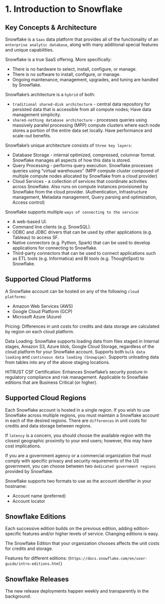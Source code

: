 # 1. Introduction to Snowflake

## Key Concepts & Architecture
Snowflake is a `Saas` data platform that provides all of the functionality of an `enterprise analytic database`, along with many additional special features and unique capabilities.

Snowflake is a true SaaS offering. More specifically:
- There is no hardware to select, install, configure, or manage.
- There is no software to install, configure, or manage.
- Ongoing maintenance, management, upgrades, and tuning are handled by Snowflake.

Snowflake’s architecture is a `hybrid` of both:
- `traditional shared-disk architecture` - central data repository for persisted data that is accessible from all compute nodes; Have data management simplicity.  
- `shared-nothing database architecture` - processes queries using massively parallel processing (MPP) compute clusters where each node stores a portion of the entire data set locally. Have performance and scale-out benefits. 

Snowflake’s unique architecture consists of `three key layers`:
- Database Storage - internal optimized, compressed, columnar format. Snowflake manages all aspects of how this data is stored. 
- Query Processing - performs query execution. Snowflake processes queries using “virtual warehouses” (MPP compute cluster composed of multiple compute nodes allocated by Snowflake from a cloud provider)
- Cloud Services - a collection of services that coordinate activities across Snowflake. Also runs on compute instances provisioned by Snowflake from the cloud provider. (Authentication, Infrastructure management, Metadata management, Query parsing and optimization, Access control)

Snowflake supports multiple `ways of connecting to the service`:
- A web-based UI.
- Command line clients (e.g. SnowSQL).
- ODBC and JDBC drivers that can be used by other applications (e.g. Tableau) to access SF.
- Native connectors (e.g. Python, Spark) that can be used to develop applications for connecting to Snowflake.
- Third-party connectors that can be used to connect applications such as ETL tools (e.g. Informatica) and BI tools (e.g. ThoughtSpot) to Snowflake.

## Supported Cloud Platforms
A Snowflake account can be hosted on any of the following `cloud platforms`:
- Amazon Web Services (AWS)
- Google Cloud Platform (GCP)
- Microsoft Azure (Azure)

Pricing: Differences in unit costs for credits and data storage are calculated by region on each cloud platform. 

Data Loading: Snowflake supports loading data from files staged in Internal stages, Amazon S3, Azure blob, Google Cloud Storage, regardless of the cloud platform for your Snowflake account. Supports both `bulk data loading` and `continuous data loading (Snowpipe)`. Supports unloading data from tables into any of the above staging locations.

HITRUST CSF Certification: Enhances Snowflake’s security posture in regulatory compliance and risk management. Applicable to Snowflake editions that are Business Critical (or higher). 

## Supported Cloud Regions
Each Snowflake account is hosted in a single region. If you wish to use Snowflake across multiple regions, you must maintain a Snowflake account in each of the desired regions. There are `differences` in unit costs for credits and data storage between regions.

If `latency` is a concern, you should choose the available region with the closest geographic proximity to your end users; however, this may have cost implications.

If you are a government agency or a commercial organization that must comply with specific privacy and security requirements of the US government, you can choose between two `dedicated government regions` provided by Snowflake.

Snowflake supports two formats to use as the account identifier in your hostname:
- Account name (preferred)
- Account locator

## Snowflake Editions
Each successive edition builds on the previous edition, adding edition-specific features and/or higher levels of service. Changing editions is easy.

The Snowflake Edition that your organization chooses affects the unit costs for credits and storage. 

Features for different editions: (`https://docs.snowflake.com/en/user-guide/intro-editions.html`)

## Snowflake Releases
The new release deployments happen weekly and transparently in the background.










